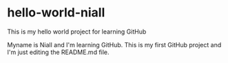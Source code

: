 # hello-world-niall
This is my hello world project for learning GitHub

Myname is Niall and I'm learning GitHub.
This is my first GitHub project and I'm just editing the README.md file.

